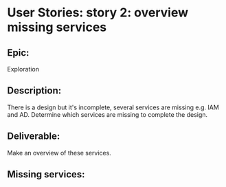 # User Stories: story 2: overview missing services

## Epic: 
Exploration

## Description:
There is a design but it's incomplete, several services are missing e.g. IAM and AD. Determine 
which services are missing to complete the design. 

## Deliverable:
Make an overview of these services.

## Missing services:
